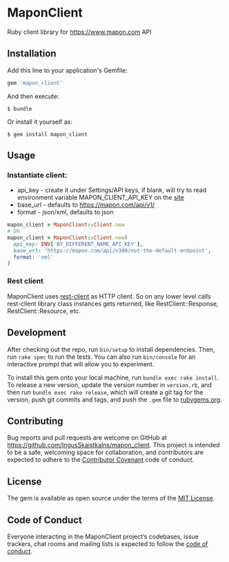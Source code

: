 # MaponClient

Ruby client library for https://www.mapon.com API

## Installation

Add this line to your application's Gemfile:

```ruby
gem 'mapon_client'
```

And then execute:

    $ bundle

Or install it yourself as:

    $ gem install mapon_client

## Usage

### Instantiate client:
  * api_key - create it under Settings/API keys, if blank, will try to read environment variable MAPON_CLIENT_API_KEY on the [site](https://mapon.com/new/settings#9) 
  * base_url - defaults to https://mapon.com/api/v1/
  * format - json/xml, defaults to json

```ruby
mapon_client = MaponClient::Client.new
# OR
mapon_client = MaponClient::Client.new(
  api_key: ENV['BY_DIFFERENT_NAME_API_KEY'],
  base_url: 'https://mapon.com/api/v300/not-the-default-endpoint',
  format: 'xml'
)
```
### Rest client

MaponClient uses [rest-client](https://github.com/rest-client/rest-client) as HTTP client.
So on any lower level calls rest-client library class instances gets returned,
like RestClient::Response, RestClient::Resource, etc.

## Development

After checking out the repo, run `bin/setup` to install dependencies. Then, run `rake spec` to run the tests. You can also run `bin/console` for an interactive prompt that will allow you to experiment.

To install this gem onto your local machine, run `bundle exec rake install`. To release a new version, update the version number in `version.rb`, and then run `bundle exec rake release`, which will create a git tag for the version, push git commits and tags, and push the `.gem` file to [rubygems.org](https://rubygems.org).

## Contributing

Bug reports and pull requests are welcome on GitHub at https://github.com/IngusSkaistkalns/mapon_client. This project is intended to be a safe, welcoming space for collaboration, and contributors are expected to adhere to the [Contributor Covenant](http://contributor-covenant.org) code of conduct.

## License

The gem is available as open source under the terms of the [MIT License](https://opensource.org/licenses/MIT).

## Code of Conduct

Everyone interacting in the MaponClient project’s codebases, issue trackers, chat rooms and mailing lists is expected to follow the [code of conduct](https://github.com/[USERNAME]/mapon_client/blob/master/CODE_OF_CONDUCT.md).
